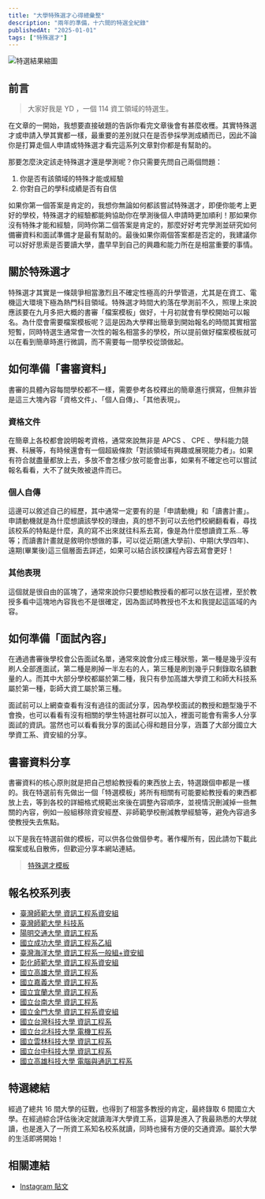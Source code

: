 ```yaml
---
title: "大學特殊選才心得總彙整"
description: "兩年的準備，十六間的特選全紀錄"
publishedAt: "2025-01-01"
tags: ["特殊選才"]
---
```


![特選結果縮圖](/images/blogs/special-1.png)

## 前言

> 大家好我是 YD ，一個 114 資工領域的特選生。

在文章的一開始，我想要直接破題的告訴你看完文章後會有甚麼收穫。其實特殊選才或申請入學其實都一樣，最重要的差別就只在是否參採學測成績而已，因此不論你是打算走個人申請或特殊選才看完這系列文章對你都是有幫助的。

那要怎麼決定該走特殊選才還是學測呢？你只需要先問自己兩個問題：

1. 你是否有該領域的特殊才能或經驗
2. 你對自己的學科成績是否有自信

如果你第一個答案是肯定的，我想你無論如何都該嘗試特殊選才，即便你能考上更好的學校，特殊選才的經驗都能夠協助你在學測後個人申請時更加順利！那如果你沒有特殊才能和經驗，同時你第二個答案是肯定的，那麼好好考完學測並研究如何備審資料和面試準備才是最有幫助的。最後如果你兩個答案都是否定的，我建議你可以好好思索是否要讀大學，盡早早到自己的興趣和能力所在是相當重要的事情。

## 關於特殊選才

特殊選才其實是一條競爭相當激烈且不確定性極高的升學管道，尤其是在資工、電機這大環境下極為熱門科目領域。特殊選才時間大約落在學測前不久，照理上來說應該要在九月多把大概的書審「檔案模板」做好，十月初就會有學校開始可以報名。為什麼會需要檔案模板呢？這是因為大學釋出簡章到開始報名的時間其實相當短暫，同時特選生通常會一次性的報名相當多的學校，所以提前做好檔案模板就可以在看到簡章時進行微調，而不需要每一間學校從頭做起。

## 如何準備「書審資料」

書審的具體內容每間學校都不一樣，需要參考各校釋出的簡章進行撰寫，但無非皆是這三大塊內容「資格文件」、「個人自傳」、「其他表現」。

### 資格文件

在簡章上各校都會說明報考資格，通常來說無非是 APCS 、 CPE 、學科能力競賽、科展等，有時候還會有一個超級條款「對該領域有興趣或展現能力者」。如果有符合就盡量都放上去，多放不會怎樣少放可能會出事，如果有不確定也可以嘗試報名看看，大不了就失敗被退件而已。

### 個人自傳

這邊可以敘述自己的經歷，其中通常一定要有的是「申請動機」和「讀書計畫」。申請動機就是為什麼想讀該學校的理由，真的想不到可以去他們校網翻看看，尋找該校系的特點是什麼，真的寫不出來就往科系去寫，像是為什麼想讀資工系...等等；而讀書計畫就是敘明你想做的事，可以從近期(進大學前)、中期(大學四年)、遠期(畢業後)這三個層面去詳述，如果可以結合該校課程內容去寫會更好！

### 其他表現

這個就是很自由的區塊了，通常來說你只要想給教授看的都可以放在這裡，至於教授多看中這塊地內容我也不是很確定，因為面試時教授也不太和我提起這區域的內容。

## 如何準備「面試內容」

在通過書審後學校會公告面試名單，通常來說會分成三種狀態，第一種是幾乎沒有刷人全部進面試，第二種是刷掉一半左右的人，第三種是刷到幾乎只剩錄取名額數量的人。而其中大部分學校都屬於第二種，我只有參加高雄大學資工和師大科技系屬於第一種，彰師大資工屬於第三種。

面試前可以上網查查看有沒有過往的面試分享，因為學校面試的教授和題型幾乎不會換，也可以看看有沒有相關的學生特選社群可以加入，裡面可能會有需多人分享面試的資訊。當然也可以看看我分享的面試心得和題目分享，涵蓋了大部分國立大學資工系、資安組的分享。

## 書審資料分享

書審資料的核心原則就是把自己想給教授看的東西放上去，特選跟個申都是一樣的。我在特選前有先做出一個「特選模板」將所有相關有可能要給教授看的東西都放上去，等到各校的詳細格式規範出來後在調整內容順序，並視情況刪減掉一些無關的內容，例如一般組移除資安經歷、非師範學校刪減教學經驗等，避免內容過多使教授失去焦點。

以下是我在特選前做的模板，可以供各位做個參考。著作權所有，因此請勿下載此檔案或私自散佈，但歡迎分享本網站連結。

> [特殊選才模板](https://drive.google.com/file/d/14ERo2HYwbu_ImU8-TY1XNI6P-Xi9yUi6/view?usp=sharing)

## 報名校系列表

- [臺灣師範大學 資訊工程系資安組](/blogs/ntnu-csie)
- [臺灣師範大學 科技系](/blogs/ntnu-tahrd)
- [陽明交通大學 資訊工程系](/blogs/nycu-cs)
- [國立成功大學 資訊工程系乙組](/blogs/ncku-csie)
- [臺灣海洋大學 資訊工程系一般組+資安組](/blogs/ntou-cse)
- [彰化師範大學 資訊工程系資安組](/blogs/ncue-csie)
- [國立高雄大學 資訊工程系](/blogs/nuk-csie)
- [國立嘉義大學 資訊工程系](/blogs/ncyu-csie)
- [國立宜蘭大學 資訊工程系](/blogs/niu-csie)
- [國立台南大學 資訊工程系](/blogs/nutn-csie)
- [國立金門大學 資訊工程系資安組](/blogs/nqu-csie)
- [國立台灣科技大學 資訊工程系](/blogs/ntust-csie)
- [國立台北科技大學 電機工程系](/blogs/ntut-ee)
- [國立雲林科技大學 資訊工程系](/blogs/nyust-csie)
- [國立台中科技大學 資訊工程系](/blogs/nutc-csie)
- [國立高雄科技大學 電腦與通訊工程系](/blogs/nkust-ccee)

## 特選總結

經過了總共 16 間大學的征戰，也得到了相當多教授的肯定，最終錄取 6 間國立大學。在經過綜合評估後決定就讀海洋大學資工系，這算是進入了我最熟悉的大學就讀，也是進入了一所資工系知名校系就讀，同時也擁有方便的交通資源。屬於大學的生活即將開始！

## 相關連結

- [Instagram 貼文](https://www.instagram.com/p/DGQdbA9ylnd/)
